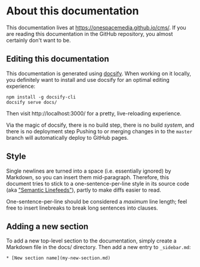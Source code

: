 # About this documentation

This documentation lives at https://onespacemedia.github.io/cms/.
If you are reading this documentation in the GitHub repository, you almost certainly don't want to be.

## Editing this documentation

This documentation is generated using [docsify](https://docsify.js.org/).
When working on it locally, you definitely want to install and use docsify for an optimal editing experience:

```
npm install -g docsify-cli
docsify serve docs/
```

Then visit http://localhost:3000/ for a pretty, live-reloading experience.

Via the magic of docsify, there is no build step, there is no build _system_, and there is no deployment step
Pushing to or merging changes in to the `master` branch will automatically deploy to GitHub pages.

## Style

Single newlines are turned into a space (i.e. essentially ignored) by Markdown, so you can insert them mid-paragraph. Therefore, this document tries to stick to a one-sentence-per-line style in its source code (aka ["Semantic Linefeeds"](https://rhodesmill.org/brandon/2012/one-sentence-per-line/)),
partly to make diffs easier to read.

One-sentence-per-line should be considered a _maximum_ line length;
feel free to insert linebreaks to break long sentences into clauses.

## Adding a new section

To add a new top-level section to the documentation, simply create a Markdown file in the docs/ directory.
Then add a new entry to `_sidebar.md`:

```
* [New section name](my-new-section.md)
```
